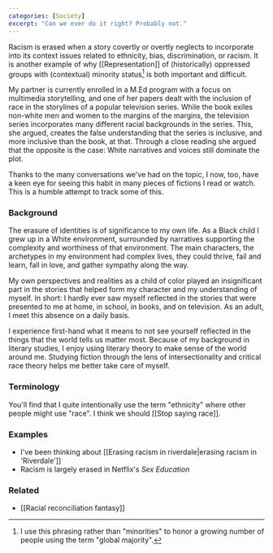 ```yaml
---
categories: [Society]
excerpt: "Can we ever do it right? Probably not."
---
```

Racism is erased when a story covertly or overtly neglects to incorporate into its context issues related to ethnicity, bias, discrimination, or racism. It is another example of why [[Representation]] of (historically) oppressed groups with (contextual) minority status[^1] is both important and difficult. 

My partner is currently enrolled in a M.Ed program with a focus on multimedia storytelling, and one of her papers dealt with the inclusion of race in the storylines of a popular television series. While the book exiles non-white men and women to the margins of the margins, the television series incorporates many different racial backgrounds in the series. This, she argued, creates the false understanding that the series is inclusive, and more inclusive than the book, at that. Through a close reading she argued that the opposite is the case: White narratives and voices still dominate the plot.

Thanks to the many conversations we've had on the topic, I now, too, have a keen eye for seeing this habit in many pieces of fictions I read or watch. This is a humble attempt to track some of this.

### Background
The erasure of identities is of significance to my own life. As a Black child I grew up in a White environment, surrounded by narratives supporting the complexity and worthiness of that environment. The main characters, the archetypes in my environment had complex lives, they could thrive, fail and learn, fall in love, and gather sympathy along the way.

My own perspectives and realities as a child of color played an insignificant part in the stories that helped form my character and my understanding of myself. In short: I hardly ever saw myself reflected in the stories that were presented to me at home, in school, in books, and on television. As an adult, I meet this absence on a daily basis.

I experience first-hand what it means to not see yourself reflected in the things that the world tells us matter most. Because of my background in literary studies, I enjoy using literary theory to make sense of the world around me. Studying fiction through the lens of intersectionality and critical race theory helps me better take care of myself.

### Terminology
You'll find that I quite intentionally use the term "ethnicity" where other people might use "race". I think we should [[Stop saying race]].

### Examples
- I've been thinking about [[Erasing racism in riverdale|erasing racism in 'Riverdale']]
- Racism is largely erased in Netflix's _Sex Education_

### Related
- [[Racial reconciliation fantasy]]

[^1]: I use this phrasing rather than "minorities" to honor a growing number of people using the term "global majority".